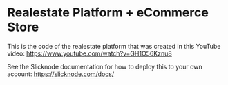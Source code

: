 # Realestate Platform + eCommerce Store

This is the code of the realestate platform that was created in this YouTube video: https://www.youtube.com/watch?v=GH1O56Kznu8

See the Slicknode documentation for how to deploy this to your own account: https://slicknode.com/docs/

